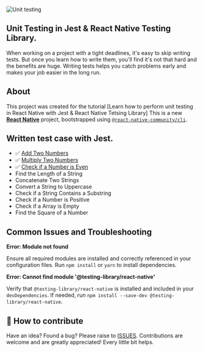 ![Unit testing](https://github.com/user-attachments/assets/7286dbbc-27f6-4c6e-bdd4-78be24ce693f)

## Unit Testing in Jest & React Native Testing Library.

When working on a project with a tight deadlines, it's easy to skip writing tests. But once you learn how to write them, you'll find it's not that hard and the benefits are huge. Writing tests helps you catch problems early and makes your job easier in the long run.

## About

This project was created for the tutorial [Learn how to perform unit testing in React Native with Jest & React Native Tetsing Library]
This is a new [**React Native**](https://reactnative.dev) project, bootstrapped using [`@react-native-community/cli`](https://github.com/react-native-community/cli).

## Written test case with Jest.

- ✅ [Add Two Numbers](https://github.com/avisek123/RNUnitTesting/blob/main/__tests__/Add-test.tsx)
- ✅ [Multiply Two Numbers](https://github.com/avisek123/RNUnitTesting/blob/main/__tests__/Mul.test.tsx)
- ✅ [Check if a Number is Even](https://github.com/avisek123/RNUnitTesting/blob/main/__tests__/Even.test.tsx)
- Find the Length of a String
- Concatenate Two Strings
- Convert a String to Uppercase
- Check if a String Contains a Substring
- Check if a Number is Positive
- Check if a Array is Empty
- Find the Square of a Number

## Common Issues and Troubleshooting

**Error: Module not found**

Ensure all required modules are installed and correctly referenced in your configuration files. Run `npm install` or `yarn` to install dependencies.

**Error: Cannot find module '@testing-library/react-native'**

Verify that `@testing-library/react-native` is installed and included in your `devDependencies`. If needed, run `npm install --save-dev @testing-library/react-native`.

## 🤔 How to contribute

Have an idea? Found a bug? Please raise to [ISSUES](https://github.com/avisek123/RNUnitTesting/issues).
Contributions are welcome and are greatly appreciated! Every little bit helps.
